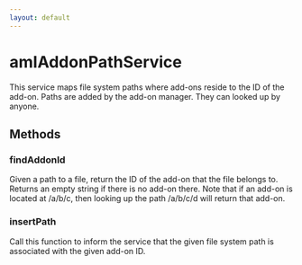 ```yaml
---
layout: default
---
```


# amIAddonPathService #

This service maps file system paths where add-ons reside to the ID
of the add-on. Paths are added by the add-on manager. They can
looked up by anyone.


## Methods ##

### findAddonId ###

Given a path to a file, return the ID of the add-on that the file belongs
to. Returns an empty string if there is no add-on there. Note that if an
add-on is located at /a/b/c, then looking up the path /a/b/c/d will return
that add-on.


### insertPath ###

Call this function to inform the service that the given file system path is
associated with the given add-on ID.


